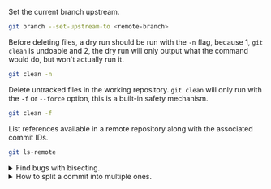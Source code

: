 Set the current branch upstream.

```sh
git branch --set-upstream-to <remote-branch>
```

Before deleting files, a dry run should be run with the `-n` flag, because 1, `git clean` is undoable and 2, the dry run will only output what the command would do, but won't actually run it.

```sh
git clean -n
```

Delete untracked files in the working repository. `git clean` will only run with the `-f` or `--force` option, this is a built-in safety mechanism.

```sh
git clean -f
```

List references available in a remote repository along with the associated commit IDs.

```sh
git ls-remote
```

<details><summary>Find bugs with bisecting.</summary>

Start bisecting.

```sh
git bisect start
```

Declare the current commit bad. Git assumes you mean HEAD by default.

```sh
git bisect bad
```

If you reach a commit where the bug is not present, you can declare it good.

```sh
git bisect good
```

The bisect tool repeats until resetting.

```sh
git bisect reset
```

</details>

<details><summary>How to split a commit into multiple ones.</summary>

1. Find the commit hash with `git reflog`. Then start and interactive rebase session.

```sh
git rebase -i <commit-hash>
```

2. In the rebase edit screen, find the line with the commit that you want to split and replace `pick` with `edit`. Then reset the state to the previous commit

```sh
git reset HEAD~
```

3. Now, you can create different commits. Finally, finish the rebase session.

```sh
git rebase --continue
```

4. If anything goes sideways, you can easily start over with the `git rebase --abort`.

</details>
